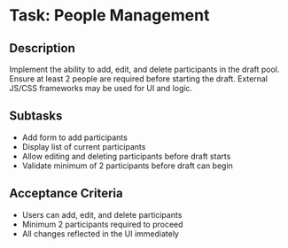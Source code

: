 # Task: People Management

## Description
Implement the ability to add, edit, and delete participants in the draft pool. Ensure at least 2 people are required before starting the draft. External JS/CSS frameworks may be used for UI and logic.

## Subtasks
- Add form to add participants
- Display list of current participants
- Allow editing and deleting participants before draft starts
- Validate minimum of 2 participants before draft can begin

## Acceptance Criteria
- Users can add, edit, and delete participants
- Minimum 2 participants required to proceed
- All changes reflected in the UI immediately
